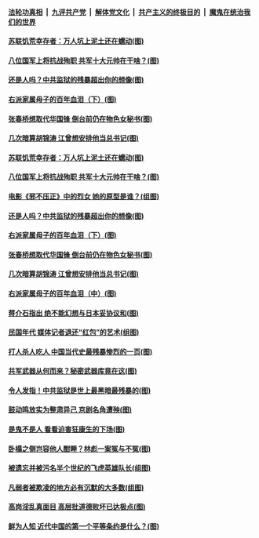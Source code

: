 

####  [法轮功真相](../../../../basic/blob/master/README.md?t=03020631) &nbsp;|&nbsp; [九评共产党](../../../../9ping.md/blob/master/README.md?t=03020631) &nbsp;|&nbsp; [解体党文化](../../../../jtdwh.md/blob/master/README.md?t=03020631)  &nbsp;|&nbsp; [共产主义的终极目的](../../../../gczydzjmd.md/blob/master/README.md?t=03020631) &nbsp;|&nbsp; [魔鬼在统治我们的世界](../../../../mgztzwmdsj.md/blob/master/README.md?t=03020631) 

#### [苏联饥荒幸存者：万人坑上泥土还在蠕动(图)](../pages/p6/963590.md?t=03020631) 

#### [八位国军上将抗战殉职 共军十大元帅在干啥？(图)](../pages/p6/960724.md?t=03020631) 

#### [还是人吗？中共监狱的残暴超出你的想像(图)](../pages/p6/963278.md?t=03020631) 

#### [右派家属母子的百年血泪（下）(图)](../pages/p6/962627.md?t=03020631) 

#### [张春桥想取代华国锋 倒台前仍在物色女秘书(图)](../pages/p6/962833.md?t=03020631) 

#### [几次暗算胡锦涛 江曾想安排他当总书记(图)](../pages/p6/941643.md?t=03020631) 

#### [苏联饥荒幸存者：万人坑上泥土还在蠕动(图)](../pages/p6/963590.md?t=03020631) 

#### [八位国军上将抗战殉职 共军十大元帅在干啥？(图)](../pages/p6/960724.md?t=03020631) 

#### [电影《邪不压正》中的烈女 她的原型是谁？(组图)](../pages/p6/963716.md?t=03020631) 

#### [还是人吗？中共监狱的残暴超出你的想像(图)](../pages/p6/963278.md?t=03020631) 

#### [右派家属母子的百年血泪（下）(图)](../pages/p6/962627.md?t=03020631) 

#### [张春桥想取代华国锋 倒台前仍在物色女秘书(图)](../pages/p6/962833.md?t=03020631) 

#### [几次暗算胡锦涛 江曾想安排他当总书记(图)](../pages/p6/941643.md?t=03020631) 

#### [右派家属母子的百年血泪（中）(图)](../pages/p6/962624.md?t=03020631) 

#### [蒋介石指出 绝不能幻想与日本妥协议和(图)](../pages/p6/963714.md?t=03020631) 

#### [民国年代 媒体记者退还“红包”的艺术(组图)](../pages/p6/963262.md?t=03020631) 

#### [打人杀人吃人 中国当代史最残暴惨烈的一页(图)](../pages/p6/963122.md?t=03020631) 

#### [共军武器从何而来？秘密武器库竟在这(图)](../pages/p6/960726.md?t=03020631) 

#### [令人发指！中共监狱是世上最黑暗最残暴的(图)](../pages/p6/963279.md?t=03020631) 

#### [鼓动鸣放实为整肃异己 京剧名角遭殃(图)](../pages/p6/963260.md?t=03020631) 

#### [是鬼不是人 看看迫害狂康生的下场(图)](../pages/p6/963328.md?t=03020631) 

#### [卧榻之侧岂容他人酣睡？林彪一案冤与不冤(图)](../pages/p6/962310.md?t=03020631) 

#### [被遗忘并被污名半个世纪的飞虎英雄队长(组图)](../pages/p6/962845.md?t=03020631) 

#### [凡弱者被欺凌的地方必有沉默的大多数(组图)](../pages/p6/963327.md?t=03020631) 

#### [高岗淫乱真面目 高层批道德败坏已达极点(图)](../pages/p6/962364.md?t=03020631) 

#### [鲜为人知 近代中国的第一个平等条约是什么？(图)](../pages/p6/940394.md?t=03020631) 

